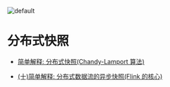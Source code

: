 ![default](https://user-images.githubusercontent.com/5803001/45228854-de88b400-b2f6-11e8-9ab0-d393ed19f21f.png)

# 分布式快照

- [简单解释: 分布式快照(Chandy-Lamport 算法)](https://zhuanlan.zhihu.com/p/44454670)

- [(十)简单解释: 分布式数据流的异步快照(Flink 的核心)](https://zhuanlan.zhihu.com/p/43536305)
